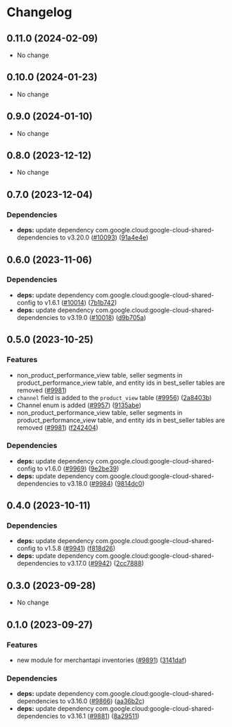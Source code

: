 # Changelog

## 0.11.0 (2024-02-09)

* No change


## 0.10.0 (2024-01-23)

* No change


## 0.9.0 (2024-01-10)

* No change


## 0.8.0 (2023-12-12)

* No change


## 0.7.0 (2023-12-04)

### Dependencies

* **deps:** update dependency com.google.cloud:google-cloud-shared-dependencies to v3.20.0 ([#10093](https://github.com/googleapis/google-cloud-java/issues/10093)) ([91a4e4e](https://github.com/googleapis/google-cloud-java/commit/91a4e4e20252f667b8fc6bda0d9ceaf947348274))


## 0.6.0 (2023-11-06)

### Dependencies

* **deps:** update dependency com.google.cloud:google-cloud-shared-config to v1.6.1 ([#10014](https://github.com/googleapis/google-cloud-java/issues/10014)) ([7b1b742](https://github.com/googleapis/google-cloud-java/commit/7b1b742dab21139398032549fb03e127b1a03841))
* **deps:** update dependency com.google.cloud:google-cloud-shared-dependencies to v3.19.0 ([#10018](https://github.com/googleapis/google-cloud-java/issues/10018)) ([d9b705a](https://github.com/googleapis/google-cloud-java/commit/d9b705aaed8ea4447c7a02d5c54300f8909a30b1))


## 0.5.0 (2023-10-25)

### Features

* non_product_performance_view table, seller segments in product_performance_view table, and entity ids in best_seller tables are removed ([#9981](https://github.com/googleapis/google-cloud-java/issues/9981))
* `channel` field is added to the `product_view` table ([#9956](https://github.com/googleapis/google-cloud-java/issues/9956)) ([2a8403b](https://github.com/googleapis/google-cloud-java/commit/2a8403b4c948f315911384c46c74d33afcb2eb65))
* Channel enum is added ([#9957](https://github.com/googleapis/google-cloud-java/issues/9957)) ([9135abe](https://github.com/googleapis/google-cloud-java/commit/9135abe92be0639bde65a98709cd9d9df6385ae7))
* non_product_performance_view table, seller segments in product_performance_view table, and entity ids in best_seller tables are removed ([#9981](https://github.com/googleapis/google-cloud-java/issues/9981)) ([f242404](https://github.com/googleapis/google-cloud-java/commit/f242404af5d3a84b84bfd57937a06f9cbb99674c))

### Dependencies

* **deps:** update dependency com.google.cloud:google-cloud-shared-config to v1.6.0 ([#9969](https://github.com/googleapis/google-cloud-java/issues/9969)) ([9e2be39](https://github.com/googleapis/google-cloud-java/commit/9e2be39c5b2d7764421325f65a6d0d06351fcda5))
* **deps:** update dependency com.google.cloud:google-cloud-shared-dependencies to v3.18.0 ([#9984](https://github.com/googleapis/google-cloud-java/issues/9984)) ([9814dc0](https://github.com/googleapis/google-cloud-java/commit/9814dc092ad7edb7b1b21f87fa48d76a2423d731))


## 0.4.0 (2023-10-11)

### Dependencies

* **deps:** update dependency com.google.cloud:google-cloud-shared-config to v1.5.8 ([#9941](https://github.com/googleapis/google-cloud-java/issues/9941)) ([f818d26](https://github.com/googleapis/google-cloud-java/commit/f818d26968e1f19d302da1f1ea0145b2cc496ce0))
* **deps:** update dependency com.google.cloud:google-cloud-shared-dependencies to v3.17.0 ([#9942](https://github.com/googleapis/google-cloud-java/issues/9942)) ([2cc7888](https://github.com/googleapis/google-cloud-java/commit/2cc78885d76ae5e7dfc4cc9f3034c25fa22c6cc1))


## 0.3.0 (2023-09-28)

* No change


## 0.1.0 (2023-09-27)

### Features

* new module for merchantapi inventories ([#9891](https://github.com/googleapis/google-cloud-java/issues/9891)) ([3141daf](https://github.com/googleapis/google-cloud-java/commit/3141dafaaa59392d09ac9b63175b79dc77b537a2))

### Dependencies

* **deps:** update dependency com.google.cloud:google-cloud-shared-dependencies to v3.16.0 ([#9866](https://github.com/googleapis/google-cloud-java/issues/9866)) ([aa36b2c](https://github.com/googleapis/google-cloud-java/commit/aa36b2c3c31b817052239fd771a21d20108b2c31))
* **deps:** update dependency com.google.cloud:google-cloud-shared-dependencies to v3.16.1 ([#9881](https://github.com/googleapis/google-cloud-java/issues/9881)) ([8a29511](https://github.com/googleapis/google-cloud-java/commit/8a2951166eb0305be040cc0ae38be105c437ba25))
